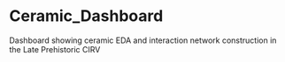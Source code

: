 # Ceramic_Dashboard
Dashboard showing ceramic EDA and interaction network construction in the Late Prehistoric CIRV
